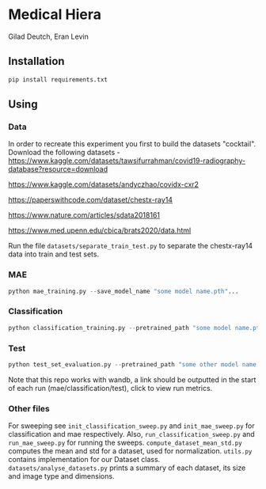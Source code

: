 # Medical Hiera

 
Gilad Deutch,
Eran Levin


## Installation
```bash
pip install requirements.txt
```

## Using

### Data
In order to recreate this experiment you first to build the datasets "cocktail". 
Download the following datasets - 
https://www.kaggle.com/datasets/tawsifurrahman/covid19-radiography-database?resource=download

https://www.kaggle.com/datasets/andyczhao/covidx-cxr2

https://paperswithcode.com/dataset/chestx-ray14

https://www.nature.com/articles/sdata2018161

https://www.med.upenn.edu/cbica/brats2020/data.html

Run the file ```datasets/separate_train_test.py``` to separate the chestx-ray14 data into train and test sets.
### MAE

```python
python mae_training.py --save_model_name "some model name.pth"...
```

### Classification

```python
python classification_training.py --pretrained_path "some model name.pth" --save_model_name "some other model name.pth"...
```


### Test

```python
python test_set_evaluation.py --pretrained_path "some other model name.pth"  ...
```

Note that this repo works with wandb, a link should be outputted in the start of each run (mae/classification/test), click to view run metrics.

### Other files
For sweeping see ```init_classification_sweep.py``` and ```init_mae_sweep.py``` for classification and mae respectively. Also, ```run_classification_sweep.py``` and ```run_mae_sweep.py``` for running the sweeps.
```compute_dataset_mean_std.py``` computes the mean and std for a dataset, used for normalization.
```utils.py``` contains implementation for our Dataset class.
```datasets/analyse_datasets.py``` prints a summary of each dataset, its size and image type and dimensions.
